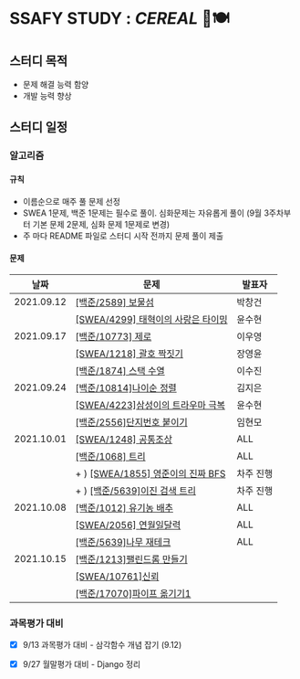 # SSAFY STUDY : *CEREAL* 🥣🍽

## 스터디 목적

- 문제 해결 능력 함양
- 개발 능력 향상



## 스터디 일정

### 알고리즘
#### 규칙
- 이름순으로 매주 풀 문제 선정 
- SWEA 1문제, 백준 1문제는 필수로 풀이. 심화문제는 자유롭게 풀이 (9월 3주차부터 기본 문제 2문제, 심화 문제 1문제로 변경)
- 주 마다 README 파일로 스터디 시작 전까지 문제 풀이 제출
#### 문제

| 날짜       | 문제                                                       | 발표자 |
| ---------- | ---------------------------------------------------------- | ------ |
| 2021.09.12 | [[백준/2589] 보물섬](https://www.acmicpc.net/problem/2589) | 박창건 |
|            | [[SWEA/4299] 태혁이의 사랑은 타이밍](https://swexpertacademy.com/main/code/problem/problemDetail.do?contestProbId=AWLv6mx6htoDFAVV)                         | 윤수현 |
| 2021.09.17 | [[백준/10773] 제로](https://www.acmicpc.net/problem/10773)                                          |    이우영    |
|            | [[SWEA/1218] 괄호 짝짓기](https://swexpertacademy.com/main/code/problem/problemDetail.do?contestProbId=AV14eWb6AAkCFAYD&categoryId=AV14eWb6AAkCFAYD&categoryType=CODE&problemTitle=%EA%B4%84%ED%98%B8&orderBy=FIRST_REG_DATETIME&selectCodeLang=ALL&select-1=&pageSize=10&pageIndex=1)                                      |    장영윤    |
|            | [[백준/1874] 스택 수열](https://www.acmicpc.net/problem/1874)                                      |    이수진    |
| 2021.09.24 | [[백준/10814]나이순 정렬](https://www.acmicpc.net/problem/10814) | 김지은 |
|  | [[SWEA/4223]삼성이의 트라우마 극복](https://swexpertacademy.com/main/code/userProblem/userProblemDetail.do?contestProbId=AWKpmwua-VoDFAUV) | 윤수현 |
|  | [[백준/2556]단지번호 붙이기](https://www.acmicpc.net/problem/2667) | 임현모 |
| 2021.10.01 | [[SWEA/1248] 공통조상](https://swexpertacademy.com/main/code/problem/problemDetail.do?problemLevel=5&contestProbId=AV15PTkqAPYCFAYD&categoryId=AV15PTkqAPYCFAYD&categoryType=CODE&problemTitle=&orderBy=SUBMIT_COUNT&selectCodeLang=PYTHON&select-1=5&pageSize=10&pageIndex=1) | ALL |
| | [[백준/1068] 트리](https://www.acmicpc.net/problem/1068) | ALL |
| | + ) [[SWEA/1855] 영준이의 진짜 BFS](https://swexpertacademy.com/main/code/problem/problemDetail.do?contestProbId=AV5LnipaDvwDFAXc) | 차주 진행 |
| | + ) [[백준/5639]이진 검색 트리](https://www.acmicpc.net/problem/5639) | 차주 진행 |
| 2021.10.08 | [[백준/1012] 유기농 배추](https://www.acmicpc.net/problem/1012) | ALL |
| | [[SWEA/2056] 연월일달력](https://swexpertacademy.com/main/code/problem/problemDetail.do?contestProbId=AV5QLkdKAz4DFAUq&categoryId=AV5QLkdKAz4DFAUq&categoryType=CODE&problemTitle=&orderBy=INQUERY_COUNT&selectCodeLang=ALL&select-1=&pageSize=10&pageIndex=5) | ALL |
| | [[백준/5639]나무 재테크](https://www.acmicpc.net/problem/16235) | ALL |
| 2021.10.15 | [[백준/1213]팰린드롬 만들기](https://www.acmicpc.net/problem/1213) | |
| | [[SWEA/10761]신뢰](https://swexpertacademy.com/main/code/problem/problemDetail.do?contestProbId=AXSVc1TqEAYDFAQT) | |
| | [[백준/17070]파이프 옮기기1](https://www.acmicpc.net/problem/17070) | |



### 과목평가 대비

- [x] 9/13 과목평가 대비 - 삼각함수 개념 잡기 (9.12)
- [x] 9/27 월말평가 대비 - Django 정리

